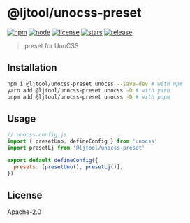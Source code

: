 # @ljtool/unocss-preset

[![npm](https://img.shields.io/npm/v/@ljtool/unocss-preset)](https://www.npmjs.com/package/@ljtool/unocss-preset)
[![node](https://img.shields.io/node/v/@ljtool/unocss-preset)](https://nodejs.org/en/about/releases/)
[![license](https://img.shields.io/github/license/ljtool/unocss-preset-lj?style=flat-square)](https://en.wikipedia.org/wiki/Apache_License#Version_2.0)
[![stars](https://img.shields.io/github/stars/ljtool/unocss-preset-lj?style=flat-square&logo=GitHub)](https://github.com/ljtool/unocss-preset-lj)
[![release](https://img.shields.io/github/v/release/ljtool/unocss-preset-lj?style=flat-square)](https://github.com/ljtool/unocss-preset-lj/releases)

> preset for UnoCSS

## Installation

```sh
npm i @ljtool/unocss-preset unocss --save-dev # with npm
yarn add @ljtool/unocss-preset unocss -D # with yarn
pnpm add @ljtool/unocss-preset unocss -D # with pnpm
```

## Usage

```js
// unocss.config.js
import { presetUno, defineConfig } from 'unocss'
import presetLj from '@ljtool/unocss-preset'

export default defineConfig({
  presets: [presetUno(), presetLj()],
})
```

## License

Apache-2.0
